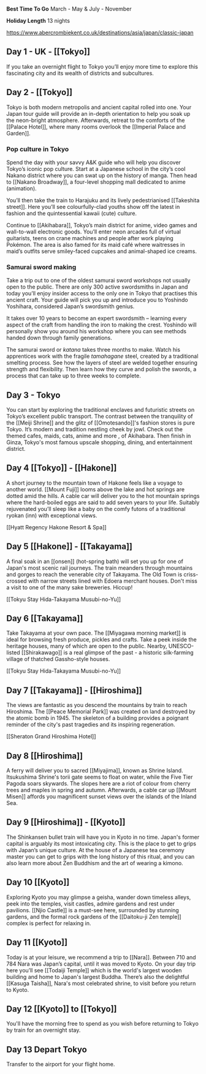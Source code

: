 **Best Time To Go**
March - May & July - November

**Holiday Length**
13 nights

https://www.abercrombiekent.co.uk/destinations/asia/japan/classic-japan
## Day 1 - UK - [[Tokyo]]

If you take an overnight flight to Tokyo you’ll enjoy more time to explore this fascinating city and its wealth of districts and subcultures.


## Day 2 - [[Tokyo]]

Tokyo is both modern metropolis and ancient capital rolled into one. Your Japan tour guide will provide an in-depth orientation to help you soak up the neon-bright atmosphere. Afterwards, retreat to the comforts of the [[Palace Hotel]], where many rooms overlook the [[Imperial Palace and Garden]].

### Pop culture in Tokyo

Spend the day with your savvy A&K guide who will help you discover Tokyo’s iconic pop culture. Start at a Japanese school in the city’s cool Nakano district where you can swat up on the history of manga. Then head to [[Nakano Broadway]], a four-level shopping mall dedicated to anime (animation).

You’ll then take the train to Harajuku and its lively pedestrianised [[Takeshita street]]. Here you’ll see colourfully-clad youths show off the latest in fashion and the quintessential kawaii (cute) culture. 

Continue to [[Akihabara]], Tokyo’s main district for anime, video games and wall-to-wall electronic goods. You’ll enter neon arcades full of virtual guitarists, teens on crane machines and people after work playing Pokémon. The area is also famed for its maid café where waitresses in maid’s outfits serve smiley-faced cupcakes and animal-shaped ice creams.

### Samurai sword making

Take a trip out to one of the oldest samurai sword workshops not usually open to the public. There are only 300 active swordsmiths in Japan and today you’ll enjoy insider access to the only one in Tokyo that practises this ancient craft. Your guide will pick you up and introduce you to Yoshindo Yoshihara, considered Japan’s swordsmith genius.

It takes over 10 years to become an expert swordsmith – learning every aspect of the craft from handling the iron to making the crest. Yoshindo will personally show you around his workshop where you can see methods handed down through family generations.

The samurai sword or _katana_ takes three months to make. Watch his apprentices work with the fragile _tamahagane_ steel, created by a traditional smelting process. See how the layers of steel are welded together ensuring strength and flexibility. Then learn how they curve and polish the swords, a process that can take up to three weeks to complete.

## Day 3 - Tokyo

You can start by exploring the traditional enclaves and futuristic streets on Tokyo’s excellent public transport. The contrast between the tranquility of the [[Meiji Shrine]] and the glitz of [[Omotesando]]'s fashion stores is pure Tokyo. It’s modern and tradition nestling cheek by jowl. Check out the themed cafes, maids, cats, anime and more , of Akihabara. Then finish in Ginza, Tokyo's most famous upscale shopping, dining, and entertainment district.

## Day 4 [[Tokyo]] - [[Hakone]]

A short journey to the mountain town of Hakone feels like a voyage to another world. [[Mount Fuji]] looms above the lake and hot springs are dotted amid the hills. A cable car will deliver you to the hot mountain springs where the hard-boiled eggs are said to add seven years to your life. Suitably rejuvenated you’ll sleep like a baby on the comfy futons of a traditional ryokan (inn) with exceptional views.

[[Hyatt Regency Hakone Resort & Spa]]

## Day 5 [[Hakone]] - [[Takayama]]

A final soak in an [[onsen]] (hot-spring bath) will set you up for one of Japan's most scenic rail journeys. The train meanders through mountains and gorges to reach the venerable city of Takayama. The Old Town is criss-crossed with narrow streets lined with Edoera merchant houses. Don't miss a visit to one of the many sake breweries. Hiccup!

[[Tokyu Stay Hida-Takayama Musubi-no-Yu]]

## Day 6 [[Takayama]]

Take Takayama at your own pace. The [[Miyagawa morning market]] is ideal for browsing fresh produce, pickles and crafts. Take a peek inside the heritage houses, many of which are open to the public. Nearby, UNESCO-listed [[Shirakawago]] is a real glimpse of the past - a historic silk-farming village of thatched Gassho-style houses.

[[Tokyu Stay Hida-Takayama Musubi-no-Yu]]

## Day 7 [[Takayama]] - [[Hiroshima]]

The views are fantastic as you descend the mountains by train to reach Hiroshima. The [[Peace Memorial Park]] was created on land destroyed by the atomic bomb in 1945. The skeleton of a building provides a poignant reminder of the city's past tragedies and its inspiring regeneration.

[[Sheraton Grand Hiroshima Hotel]]

## Day 8 [[Hiroshima]]

A ferry will deliver you to sacred [[Miyajima]], known as Shrine Island. Itsukushima Shrine's torii gate seems to float on water, while the Five Tier Pagoda soars skywards. The slopes here are a riot of colour from cherry trees and maples in spring and autumn. Afterwards, a cable car up [[Mount Misen]] affords you magnificent sunset views over the islands of the Inland Sea.

## Day 9 [[Hiroshima]] - [[Kyoto]]

The Shinkansen bullet train will have you in Kyoto in no time. Japan's former capital is arguably its most intoxicating city. This is the place to get to grips with Japan’s unique culture. At the house of a Japanese tea ceremony master you can get to grips with the long history of this ritual, and you can also learn more about Zen Buddhism and the art of wearing a kimono.


## Day 10 [[Kyoto]]

Exploring Kyoto you may glimpse a geisha, wander down timeless alleys, peek into the temples, visit castles, admire gardens and rest under pavilions. [[Njio Castle]] is a must-see here, surrounded by stunning gardens, and the formal rock gardens of the [[Daitoku-ji Zen temple]] complex is perfect for relaxing in.

## Day 11 [[Kyoto]]

Today is at your leisure, we recommend a trip to [[Nara]]. Between 710 and 784 Nara was Japan’s capital, until it was moved to Kyoto. On your day trip here you’ll see [[Todaiji Temple]] which is the world's largest wooden building and home to Japan's largest Buddha. There’s also the delightful [[Kasuga Taisha]], Nara's most celebrated shrine, to visit before you return to Kyoto.

## Day 12 [[Kyoto]] to [[Tokyo]]

You'll have the morning free to spend as you wish before returning to Tokyo by train for an overnight stay.

## Day 13 Depart Tokyo

Transfer to the airport for your flight home.